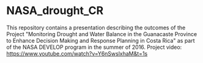 # NASA_drought_CR

This repository contains a presentation describing the outcomes of the Project "Monitoring Drought and Water Balance in the Guanacaste Province to Enhance Decision Making and Response Planning in Costa Rica" as part of the NASA DEVELOP program in the summer of 2016. Project video: https://www.youtube.com/watch?v=Y6nSwslxhaM&t=1s
